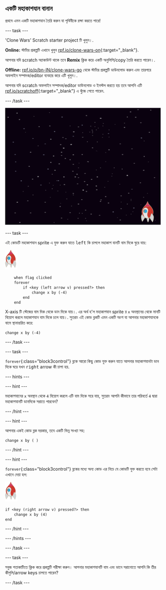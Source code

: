 ## একটি মহাকাশযান বানান

প্রথমে এমন একটি মহাকাশযান তৈরি করুন যা পৃথিবীকে রক্ষা করতে পারে!

--- task ---

'Clone Wars' Scratch starter project টি খুলুন।.

**Online:** স্টার্টার প্রকল্পটি এখানে খুলুন [rpf.io/clone-wars-on](http://rpf.io/clone-wars-on){:target="_blank"}.

আপনার যদি scratch অ্যাকাউন্ট থাকে তবে **Remix** ক্লিক করে একটি অনুলিপি/copy তৈরি করতে পারেন।.

**Offline:** [rpf.io/p/bn-IN/clone-wars-go](http://rpf.io/p/bn-IN/clone-wars-go) থেকে স্টার্টার প্রকল্পটি ডাউনলোড করুন এবং তারপরে অফলাইন সম্পাদক/editor ব্যবহার করে এটি খুলুন।.

আপনার যদি scratch অফলাইন সম্পাদক/editor ডাউনলোড ও ইনস্টল করতে হয় তবে আপনি এটি [rpf.io/scratchoff](https://rpf.io/scratchoff){:target="_blank"} এ খুঁজে পেতে পারেন.

--- /task ---

![starter project](images/starter-project.png)

--- task ---

এই কোডটি মহাকাশযান sprite এ যুক্ত করুন যাতে <kbd>left</kbd> কি চাপলে মহাকাশ যানটি বাম দিকে ঘুরে যায়:

![rocket sprite](images/rocket-sprite.png)

```blocks3
    when flag clicked
    forever
        if <key (left arrow v) pressed?> then
            change x by (-4)
        end
    end
```

X-axis টি স্টেজের বাম দিক থেকে ডান দিকে যায়।. এর অর্থ হ'ল মহাকাশযান sprite র `x` অবস্থানের থেকে মানটি বিয়োগ করলে মহাকাশযান বাম দিকে চলে যায়।. সুতরাং এই কোড ব্লকটি এমন একটি অংশ যা আপনার মহাকাশযানকে বামে স্থানান্তরিত করে:

```blocks3
change x by (-4)
```

--- /task ---

--- task ---

`forever`{:class="block3control"} ব্লকে আরো কিছু কোড যুক্ত করুন যাতে আপনার মহাকাশযানটা ডান দিকে ঘরে যখন <kbd>right</kbd> arrow কী চাপা হয়.

--- hints ---


--- hint ---

মহাকাশযানের `x` অবস্থান থেকে `4` বিয়োগ করলে এটি বাম দিকে সরে যায়, সুতরাং আপনি কীভাবে তার পরিবর্তে `4` দ্বারা মহাকাশযানটি ডানদিকে সরাতে পারবেন?

--- /hint ---

--- hint ---

আপনার একই কোড ব্লক দরকার, তবে একটি ভিন্ন সংখ্যা সহ:

```blocks3
change x by ( )
```

--- /hint ---

--- hint ---

`forever`{:class="block3control"} ব্লকের মধ্যে অন্য কোড এর নিচে যে কোডটি যুক্ত করতে হবে সেটা এখানে দেয়া হল:

![rocket sprite](images/rocket-sprite.png)

```blocks3
if <key (right arrow v) pressed?> then
    change x by (4)
end
```

--- /hint ---

--- /hints ---

--- /task ---

--- task ---

সবুজ পতাকাটিতে ক্লিক করে প্রকল্পটি পরীক্ষা করুন। আপনার মহাকাশযানটি বাম এবং ডানে সরানোতে আপনি কি তীর কীগুলি/arrow keys চাপতে পারেন?

--- /task ---
